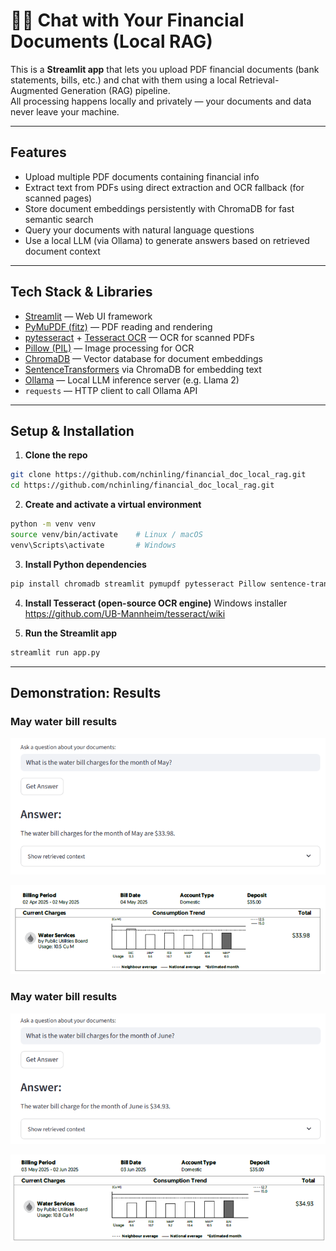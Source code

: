 # 📄💬 Chat with Your Financial Documents (Local RAG)

This is a **Streamlit app** that lets you upload PDF financial documents (bank statements, bills, etc.) and chat with them using a local Retrieval-Augmented Generation (RAG) pipeline.  
All processing happens locally and privately — your documents and data never leave your machine.

---

## Features

- Upload multiple PDF documents containing financial info  
- Extract text from PDFs using direct extraction and OCR fallback (for scanned pages)  
- Store document embeddings persistently with ChromaDB for fast semantic search  
- Query your documents with natural language questions  
- Use a local LLM (via Ollama) to generate answers based on retrieved document context  

---

## Tech Stack & Libraries

- [Streamlit](https://streamlit.io/) — Web UI framework  
- [PyMuPDF (fitz)](https://pymupdf.readthedocs.io/) — PDF reading and rendering  
- [pytesseract](https://pypi.org/project/pytesseract/) + [Tesseract OCR](https://github.com/tesseract-ocr/tesseract) — OCR for scanned PDFs  
- [Pillow (PIL)](https://python-pillow.org/) — Image processing for OCR  
- [ChromaDB](https://chroma.com/) — Vector database for document embeddings  
- [SentenceTransformers](https://www.sbert.net/) via ChromaDB for embedding text  
- [Ollama](https://ollama.com/) — Local LLM inference server (e.g. Llama 2)  
- `requests` — HTTP client to call Ollama API  

---

## Setup & Installation

1. **Clone the repo**

```bash
git clone https://github.com/nchinling/financial_doc_local_rag.git
cd https://github.com/nchinling/financial_doc_local_rag.git
```

2. **Create and activate a virtual environment**

```bash
python -m venv venv
source venv/bin/activate    # Linux / macOS
venv\Scripts\activate       # Windows
```

3. **Install Python dependencies**

```bash
pip install chromadb streamlit pymupdf pytesseract Pillow sentence-transformers
```

4. **Install Tesseract (open-source OCR engine)**
Windows installer
https://github.com/UB-Mannheim/tesseract/wiki


5. **Run the Streamlit app**
```bash
streamlit run app.py
```

---

## Demonstration: Results

### May water bill results  
![Query for May 2025 water bill](images/mayresult.png "Query for May 2025 water bill")

![May 2025 water bill](images/maybill.png "May 2025 water bill")

### May water bill results  
![Upload screen](images/juneresult.png "Query for June 2025 water bill")

![Upload screen](images/junebill.png "June 2025 water bill")
